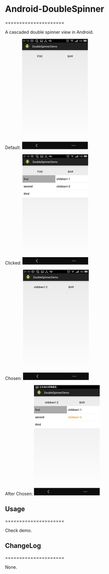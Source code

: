 # Android-DoubleSpinner
=====================

A cascaded double spinner view in Android.

Default:
![Screenshot](https://raw.githubusercontent.com/ljqx/Android-DoubleSpinner/master/screenshot/1-default.jpg)

Clicked:
![Screenshot](https://raw.githubusercontent.com/ljqx/Android-DoubleSpinner/master/screenshot/2-clicked.jpg)

Chosen:
![Screenshot](https://raw.githubusercontent.com/ljqx/Android-DoubleSpinner/master/screenshot/3-chosen.jpg)

After Chosen:
![Screenshot](https://raw.githubusercontent.com/ljqx/Android-DoubleSpinner/master/screenshot/4-after-chosen.jpg)

## Usage
=====================

Check demo.

## ChangeLog
=====================

None.
